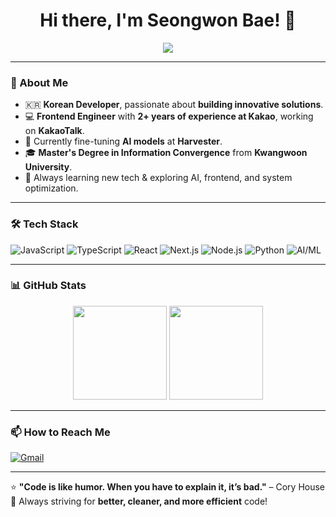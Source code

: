 <h1 align="center">Hi there, I'm Seongwon Bae! 👋</h1>

<p align="center">
  <img src="https://readme-typing-svg.herokuapp.com?font=Fira+Code&weight=500&size=24&pause=1000&color=0078D7&center=true&vCenter=true&random=false&width=550&height=50&lines=Passionate+Frontend+Developer;AI+Model+Tuning+Specialist;Lifelong+Learner+%26+Tech+Enthusiast" />
</p>

---

### 🚀 About Me
- 🇰🇷 **Korean Developer**, passionate about **building innovative solutions**.
- 💻 **Frontend Engineer** with **2+ years of experience at Kakao**, working on **KakaoTalk**.
- 🤖 Currently fine-tuning **AI models** at **Harvester**.
- 🎓 **Master's Degree in Information Convergence** from **Kwangwoon University**.
- 🌱 Always learning new tech & exploring AI, frontend, and system optimization.

---

### 🛠️ Tech Stack
![JavaScript](https://img.shields.io/badge/-JavaScript-F7DF1E?style=flat-square&logo=javascript&logoColor=black)
![TypeScript](https://img.shields.io/badge/-TypeScript-007ACC?style=flat-square&logo=typescript&logoColor=white)
![React](https://img.shields.io/badge/-React-61DAFB?style=flat-square&logo=react&logoColor=black)
![Next.js](https://img.shields.io/badge/-Next.js-000000?style=flat-square&logo=nextdotjs&logoColor=white)
![Node.js](https://img.shields.io/badge/-Node.js-339933?style=flat-square&logo=nodedotjs&logoColor=white)
![Python](https://img.shields.io/badge/-Python-3776AB?style=flat-square&logo=python&logoColor=white)
![AI/ML](https://img.shields.io/badge/-AI%2FML-FF6F00?style=flat-square&logo=tensorflow&logoColor=white)

---

### 📊 GitHub Stats
<p align="center">
  <img src="https://github-readme-stats.vercel.app/api?username=your-github-username&show_icons=true&theme=radical" height="150" />
  <img src="https://github-readme-stats.vercel.app/api/top-langs/?username=your-github-username&layout=compact&theme=radical" height="150"/>
</p>

---

### 📫 How to Reach Me
[![Gmail](https://img.shields.io/badge/-bsw041107@gmail.com-D14836?style=flat-square&logo=gmail&logoColor=white)](mailto:bsw041107@gmail.com)

---

⭐ **"Code is like humor. When you have to explain it, it’s bad."** – Cory House  
🚀 Always striving for **better, cleaner, and more efficient** code!
